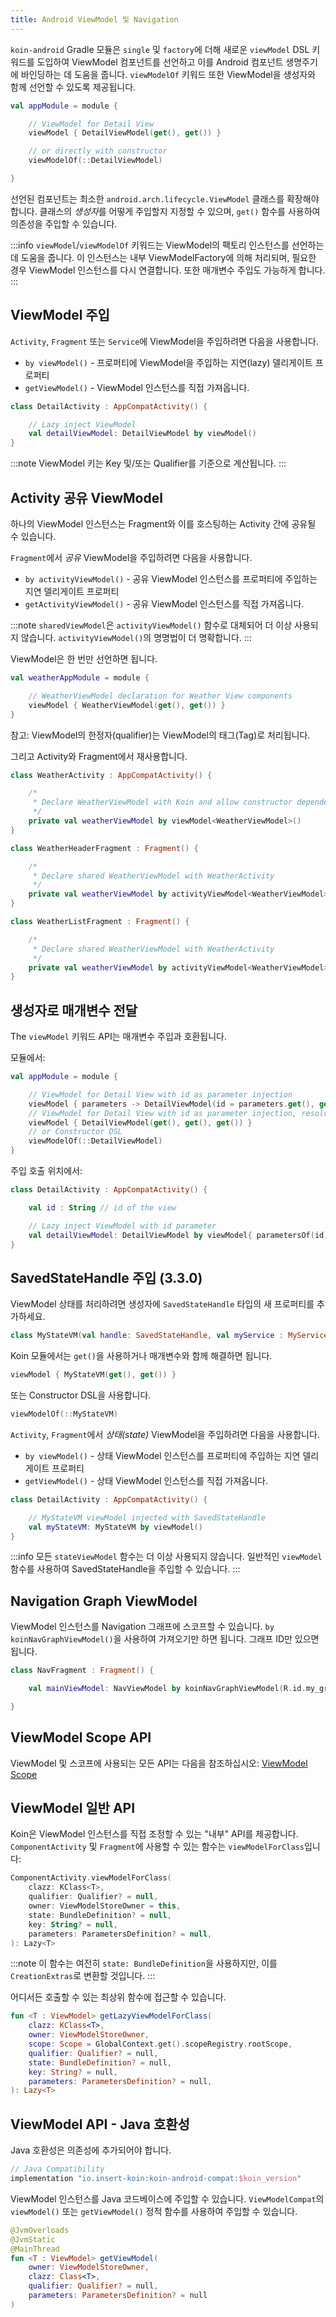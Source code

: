 ```yaml
---
title: Android ViewModel 및 Navigation
---
```


`koin-android` Gradle 모듈은 `single` 및 `factory`에 더해 새로운 `viewModel` DSL 키워드를 도입하여 ViewModel 컴포넌트를 선언하고 이를 Android 컴포넌트 생명주기에 바인딩하는 데 도움을 줍니다. `viewModelOf` 키워드 또한 ViewModel을 생성자와 함께 선언할 수 있도록 제공됩니다.

```kotlin
val appModule = module {

    // ViewModel for Detail View
    viewModel { DetailViewModel(get(), get()) }

    // or directly with constructor
    viewModelOf(::DetailViewModel)

}
```

선언된 컴포넌트는 최소한 `android.arch.lifecycle.ViewModel` 클래스를 확장해야 합니다. 클래스의 *생성자*를 어떻게 주입할지 지정할 수 있으며, `get()` 함수를 사용하여 의존성을 주입할 수 있습니다.

:::info
`viewModel`/`viewModelOf` 키워드는 ViewModel의 팩토리 인스턴스를 선언하는 데 도움을 줍니다. 이 인스턴스는 내부 ViewModelFactory에 의해 처리되며, 필요한 경우 ViewModel 인스턴스를 다시 연결합니다.
또한 매개변수 주입도 가능하게 합니다.
:::

## ViewModel 주입

`Activity`, `Fragment` 또는 `Service`에 ViewModel을 주입하려면 다음을 사용합니다.

*   `by viewModel()` - 프로퍼티에 ViewModel을 주입하는 지연(lazy) 델리게이트 프로퍼티
*   `getViewModel()` - ViewModel 인스턴스를 직접 가져옵니다.

```kotlin
class DetailActivity : AppCompatActivity() {

    // Lazy inject ViewModel
    val detailViewModel: DetailViewModel by viewModel()
}
```

:::note
ViewModel 키는 Key 및/또는 Qualifier를 기준으로 계산됩니다.
:::

## Activity 공유 ViewModel

하나의 ViewModel 인스턴스는 Fragment와 이를 호스팅하는 Activity 간에 공유될 수 있습니다.

`Fragment`에서 *공유* ViewModel을 주입하려면 다음을 사용합니다.

*   `by activityViewModel()` - 공유 ViewModel 인스턴스를 프로퍼티에 주입하는 지연 델리게이트 프로퍼티
*   `getActivityViewModel()` - 공유 ViewModel 인스턴스를 직접 가져옵니다.

:::note
`sharedViewModel`은 `activityViewModel()` 함수로 대체되어 더 이상 사용되지 않습니다. `activityViewModel()`의 명명법이 더 명확합니다.
:::

ViewModel은 한 번만 선언하면 됩니다.

```kotlin
val weatherAppModule = module {

    // WeatherViewModel declaration for Weather View components
    viewModel { WeatherViewModel(get(), get()) }
}
```

참고: ViewModel의 한정자(qualifier)는 ViewModel의 태그(Tag)로 처리됩니다.

그리고 Activity와 Fragment에서 재사용합니다.

```kotlin
class WeatherActivity : AppCompatActivity() {

    /*
     * Declare WeatherViewModel with Koin and allow constructor dependency injection
     */
    private val weatherViewModel by viewModel<WeatherViewModel>()
}

class WeatherHeaderFragment : Fragment() {

    /*
     * Declare shared WeatherViewModel with WeatherActivity
     */
    private val weatherViewModel by activityViewModel<WeatherViewModel>()
}

class WeatherListFragment : Fragment() {

    /*
     * Declare shared WeatherViewModel with WeatherActivity
     */
    private val weatherViewModel by activityViewModel<WeatherViewModel>()
}
```

## 생성자로 매개변수 전달

The `viewModel` 키워드 API는 매개변수 주입과 호환됩니다.

모듈에서:

```kotlin
val appModule = module {

    // ViewModel for Detail View with id as parameter injection
    viewModel { parameters -> DetailViewModel(id = parameters.get(), get(), get()) }
    // ViewModel for Detail View with id as parameter injection, resolved from graph
    viewModel { DetailViewModel(get(), get(), get()) }
    // or Constructor DSL
    viewModelOf(::DetailViewModel)
}
```

주입 호출 위치에서:

```kotlin
class DetailActivity : AppCompatActivity() {

    val id : String // id of the view

    // Lazy inject ViewModel with id parameter
    val detailViewModel: DetailViewModel by viewModel{ parametersOf(id)}
}
```

## SavedStateHandle 주입 (3.3.0)

ViewModel 상태를 처리하려면 생성자에 `SavedStateHandle` 타입의 새 프로퍼티를 추가하세요.

```kotlin
class MyStateVM(val handle: SavedStateHandle, val myService : MyService) : ViewModel()
```

Koin 모듈에서는 `get()`을 사용하거나 매개변수와 함께 해결하면 됩니다.

```kotlin
viewModel { MyStateVM(get(), get()) }
```

또는 Constructor DSL을 사용합니다.

```kotlin
viewModelOf(::MyStateVM)
```

`Activity`, `Fragment`에서 *상태(state)* ViewModel을 주입하려면 다음을 사용합니다.

*   `by viewModel()` - 상태 ViewModel 인스턴스를 프로퍼티에 주입하는 지연 델리게이트 프로퍼티
*   `getViewModel()` - 상태 ViewModel 인스턴스를 직접 가져옵니다.

```kotlin
class DetailActivity : AppCompatActivity() {

    // MyStateVM viewModel injected with SavedStateHandle
    val myStateVM: MyStateVM by viewModel()
}
```

:::info
모든 `stateViewModel` 함수는 더 이상 사용되지 않습니다. 일반적인 `viewModel` 함수를 사용하여 SavedStateHandle을 주입할 수 있습니다.
:::

## Navigation Graph ViewModel

ViewModel 인스턴스를 Navigation 그래프에 스코프할 수 있습니다. `by koinNavGraphViewModel()`을 사용하여 가져오기만 하면 됩니다. 그래프 ID만 있으면 됩니다.

```kotlin
class NavFragment : Fragment() {

    val mainViewModel: NavViewModel by koinNavGraphViewModel(R.id.my_graph)

}
```

## ViewModel Scope API

ViewModel 및 스코프에 사용되는 모든 API는 다음을 참조하십시오: [ViewModel Scope](/docs/reference/koin-android/scope.md#viewmodel-scope-since-354)

## ViewModel 일반 API

Koin은 ViewModel 인스턴스를 직접 조정할 수 있는 "내부" API를 제공합니다. `ComponentActivity` 및 `Fragment`에 사용할 수 있는 함수는 `viewModelForClass`입니다:

```kotlin
ComponentActivity.viewModelForClass(
    clazz: KClass<T>,
    qualifier: Qualifier? = null,
    owner: ViewModelStoreOwner = this,
    state: BundleDefinition? = null,
    key: String? = null,
    parameters: ParametersDefinition? = null,
): Lazy<T>
```

:::note
이 함수는 여전히 `state: BundleDefinition`을 사용하지만, 이를 `CreationExtras`로 변환할 것입니다.
:::

어디서든 호출할 수 있는 최상위 함수에 접근할 수 있습니다.

```kotlin
fun <T : ViewModel> getLazyViewModelForClass(
    clazz: KClass<T>,
    owner: ViewModelStoreOwner,
    scope: Scope = GlobalContext.get().scopeRegistry.rootScope,
    qualifier: Qualifier? = null,
    state: BundleDefinition? = null,
    key: String? = null,
    parameters: ParametersDefinition? = null,
): Lazy<T>
```

## ViewModel API - Java 호환성

Java 호환성은 의존성에 추가되어야 합니다.

```groovy
// Java Compatibility
implementation "io.insert-koin:koin-android-compat:$koin_version"
```

ViewModel 인스턴스를 Java 코드베이스에 주입할 수 있습니다. `ViewModelCompat`의 `viewModel()` 또는 `getViewModel()` 정적 함수를 사용하여 주입할 수 있습니다.

```kotlin
@JvmOverloads
@JvmStatic
@MainThread
fun <T : ViewModel> getViewModel(
    owner: ViewModelStoreOwner,
    clazz: Class<T>,
    qualifier: Qualifier? = null,
    parameters: ParametersDefinition? = null
)